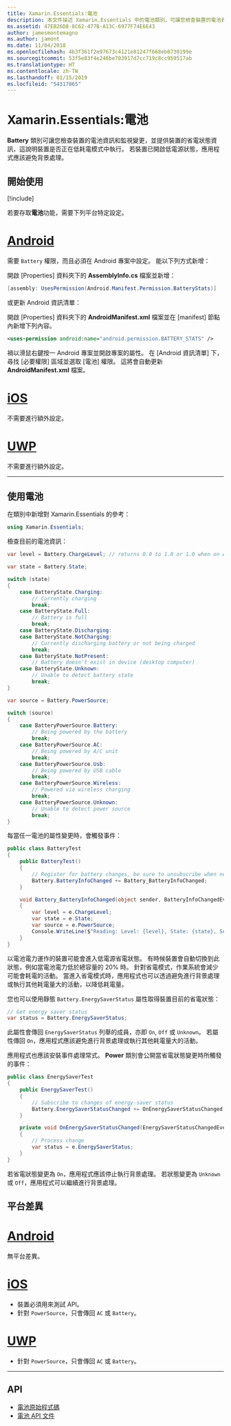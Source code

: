 ```yaml
---
title: Xamarin.Essentials:電池
description: 本文件描述 Xamarin.Essentials 中的電池類別，可讓您檢查裝置的電池資訊並監視變更。
ms.assetid: 47EB26D8-8C62-477B-A13C-6977F74E6E43
author: jamesmontemagno
ms.author: jamont
ms.date: 11/04/2018
ms.openlocfilehash: 4b3f361f2e97673c4121e81247f668eb0730199e
ms.sourcegitcommit: 53f5e83f4e246be703917d7cc719c8cc959517ab
ms.translationtype: HT
ms.contentlocale: zh-TW
ms.lasthandoff: 01/15/2019
ms.locfileid: "54317865"
---
```

# <a name="xamarinessentials-battery"></a>Xamarin.Essentials:電池

**Battery** 類別可讓您檢查裝置的電池資訊和監視變更，並提供裝置的省電狀態資訊，這說明裝置是否正在低耗電模式中執行。 若裝置已開啟低電源狀態，應用程式應該避免背景處理。

## <a name="get-started"></a>開始使用

[!include[](~/essentials/includes/get-started.md)]

若要存取**電池**功能，需要下列平台特定設定。

# <a name="androidtabandroid"></a>[Android](#tab/android)

需要 `Battery` 權限，而且必須在 Android 專案中設定。 能以下列方式新增：

開啟 [Properties] 資料夾下的 **AssemblyInfo.cs** 檔案並新增：

```csharp
[assembly: UsesPermission(Android.Manifest.Permission.BatteryStats)]
```

或更新 Android 資訊清單：

開啟 [Properties] 資料夾下的 **AndroidManifest.xml** 檔案並在 [manifest] 節點內新增下列內容。

```xml
<uses-permission android:name="android.permission.BATTERY_STATS" />
```

禍以滑鼠右鍵按一 Android 專案並開啟專案的屬性。 在 [Android 資訊清單] 下，尋找 [必要權限] 區域並選取 [電池] 權限。 這將會自動更新 **AndroidManifest.xml** 檔案。

# <a name="iostabios"></a>[iOS](#tab/ios)

不需要進行額外設定。

# <a name="uwptabuwp"></a>[UWP](#tab/uwp)

不需要進行額外設定。

-----

## <a name="using-battery"></a>使用電池

在類別中新增對 Xamarin.Essentials 的參考：

```csharp
using Xamarin.Essentials;
```

檢查目前的電池資訊：

```csharp
var level = Battery.ChargeLevel; // returns 0.0 to 1.0 or 1.0 when on AC or no battery.

var state = Battery.State;

switch (state)
{
    case BatteryState.Charging:
        // Currently charging
        break;
    case BatteryState.Full:
        // Battery is full
        break;
    case BatteryState.Discharging:
    case BatteryState.NotCharging:
        // Currently discharging battery or not being charged
        break;
    case BatteryState.NotPresent:
        // Battery doesn't exist in device (desktop computer)
    case BatteryState.Unknown:
        // Unable to detect battery state
        break;
}

var source = Battery.PowerSource;

switch (source)
{
    case BatteryPowerSource.Battery:
        // Being powered by the battery
        break;
    case BatteryPowerSource.AC:
        // Being powered by A/C unit
        break;
    case BatteryPowerSource.Usb:
        // Being powered by USB cable
        break;
    case BatteryPowerSource.Wireless:
        // Powered via wireless charging
        break;
    case BatteryPowerSource.Unknown:
        // Unable to detect power source
        break;
}
```

每當任一電池的屬性變更時，會觸發事件：

```csharp
public class BatteryTest
{
    public BatteryTest()
    {
        // Register for battery changes, be sure to unsubscribe when needed
        Battery.BatteryInfoChanged += Battery_BatteryInfoChanged;
    }

    void Battery_BatteryInfoChanged(object sender, BatteryInfoChangedEventArgs   e)
    {
        var level = e.ChargeLevel;
        var state = e.State;
        var source = e.PowerSource;
        Console.WriteLine($"Reading: Level: {level}, State: {state}, Source: {source}");
    }
}
```

以電池電力運作的裝置可能會進入低電源省電狀態。 有時候裝置會自動切換到此狀態，例如當電池電力低於總容量的 20% 時。 針對省電模式，作業系統會減少可能會耗電的活動。 當進入省電模式時，應用程式也可以透過避免進行背景處理或執行其他耗電量大的活動，以降低耗電量。

您也可以使用靜態 `Battery.EnergySaverStatus` 屬性取得裝置目前的省電狀態：

```csharp
// Get energy saver status
var status = Battery.EnergySaverStatus;
```

此屬性會傳回 `EnergySaverStatus` 列舉的成員，亦即 `On`, `Off` 或 `Unknown`。 若屬性傳回 `On`，應用程式應該避免進行背景處理或執行其他耗電量大的活動。

應用程式也應該安裝事件處理常式。 **Power** 類別會公開當省電狀態變更時所觸發的事件：

```csharp
public class EnergySaverTest
{
    public EnergySaverTest()
    {
        // Subscribe to changes of energy-saver status
        Battery.EnergySaverStatusChanged += OnEnergySaverStatusChanged;
    }

    private void OnEnergySaverStatusChanged(EnergySaverStatusChangedEventArgs e)
    {
        // Process change
        var status = e.EnergySaverStatus;
    }
}
```

若省電狀態變更為 `On`，應用程式應該停止執行背景處理。 若狀態變更為 `Unknown` 或 `Off`，應用程式可以繼續進行背景處理。


## <a name="platform-differences"></a>平台差異

# <a name="androidtabandroid"></a>[Android](#tab/android)

無平台差異。

# <a name="iostabios"></a>[iOS](#tab/ios)

* 裝置必須用來測試 API。 
* 針對 `PowerSource`，只會傳回 `AC` 或 `Battery`。

# <a name="uwptabuwp"></a>[UWP](#tab/uwp)

* 針對 `PowerSource`，只會傳回 `AC` 或 `Battery`。

-----

## <a name="api"></a>API

- [電池原始程式碼](https://github.com/xamarin/Essentials/tree/master/Xamarin.Essentials/Battery)
- [電池 API 文件](xref:Xamarin.Essentials.Battery)
